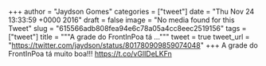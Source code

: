 
+++
author = "Jaydson Gomes"
categories = ["tweet"]
date = "Thu Nov 24 13:33:59 +0000 2016"
draft = false
image = "No media found for this Tweet"
slug = "615566adb808fea94e6c78a05a4cc8eec2519156"
tags = ["tweet"]
title = """A grade do FrontInPoa tá ..."""
tweet = true
tweet_url = "https://twitter.com/jaydson/status/801780909859074048"
+++
A grade do FrontInPoa tá muito boa!!! https://t.co/vGlIDeLKFn
